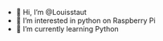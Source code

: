 - 👋 Hi, I’m @Louisstaut
- 👀 I’m interested in python on Raspberry Pi
- 🌱 I’m currently learning Python


<!---
Louisstaut/Louisstaut is a ✨ special ✨ repository because its `README.md` (this file) appears on your GitHub profile.
You can click the Preview link to take a look at your changes.
--->

